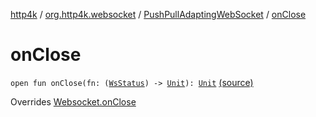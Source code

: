[http4k](../../index.md) / [org.http4k.websocket](../index.md) / [PushPullAdaptingWebSocket](index.md) / [onClose](./on-close.md)

# onClose

`open fun onClose(fn: (`[`WsStatus`](../-ws-status/index.md)`) -> `[`Unit`](https://kotlinlang.org/api/latest/jvm/stdlib/kotlin/-unit/index.html)`): `[`Unit`](https://kotlinlang.org/api/latest/jvm/stdlib/kotlin/-unit/index.html) [(source)](https://github.com/http4k/http4k/blob/master/http4k-core/src/main/kotlin/org/http4k/websocket/internal.kt#L20)

Overrides [Websocket.onClose](../-websocket/on-close.md)

